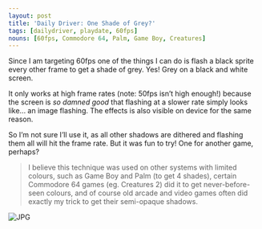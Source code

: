 ```yaml
---
layout: post
title: 'Daily Driver: One Shade of Grey?'
tags: [dailydriver, playdate, 60fps]
nouns: [60fps, Commodore 64, Palm, Game Boy, Creatures]
---
```


Since I am targeting 60fps one of the things I can do is flash a black sprite every other frame to get a shade of grey. Yes! Grey on a black and white screen.

It only works at high frame rates (note: 50fps isn’t high enough!) because the screen is _so damned good_ that flashing at a slower rate simply looks like... an image flashing. The effects is also visible on device for the same reason.

So I’m not sure I’ll use it, as all other shadows are dithered and flashing them all will hit the frame rate. But it was fun to try! One for another game, perhaps?

> I believe this technique was used on other systems with limited colours, such as Game Boy and Palm (to get 4 shades), certain Commodore 64 games (eg. Creatures 2) did it to get never-before-seen colours, and of course old arcade and video games often did exactly my trick to get their semi-opaque shadows.

![JPG](https://cdn.gingerbeardman.com/images/posts/daily-driver-one-shade-grey.jpg)
